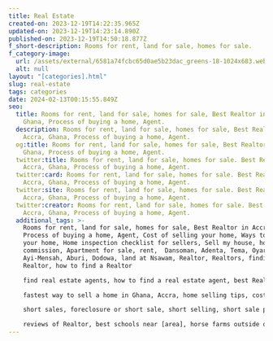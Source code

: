 ```yaml
---
title: Real Estate
created-on: 2023-12-19T14:22:35.965Z
updated-on: 2023-12-19T14:23:14.890Z
published-on: 2023-12-19T14:50:18.877Z
f_short-description: Rooms for rent, land for sale, homes for sale.
f_category-image:
  url: /assets/external/6581a74fcbc65d0ae5b23dac_greens-18-1024x683.webp
  alt: null
layout: "[categories].html"
slug: real-estate
tags: categories
date: 2024-02-13T00:15:55.849Z
seo:
  title: Rooms for rent, land for sale, homes for sale, Best Realtor in Accra,
    Ghana, Process of buying a home, Agent.
  description: Rooms for rent, land for sale, homes for sale, Best Realtor in
    Accra, Ghana, Process of buying a home, Agent.
  og:title: Rooms for rent, land for sale, homes for sale, Best Realtor in Accra,
    Ghana, Process of buying a home, Agent.
  twitter:title: Rooms for rent, land for sale, homes for sale. Best Realtor in
    Accra, Ghana, Process of buying a home, Agent.
  twitter:card: Rooms for rent, land for sale, homes for sale. Best Realtor in
    Accra, Ghana, Process of buying a home, Agent.
  twitter:site: Rooms for rent, land for sale, homes for sale. Best Realtor in
    Accra, Ghana, Process of buying a home, Agent.
  twitter:creator: Rooms for rent, land for sale, homes for sale. Best Realtor in
    Accra, Ghana, Process of buying a home, Agent.
  additional_tags: >-
    Rooms for rent, land for sale, homes for sale, Best Realtor in Accra, Ghana,
    Process of buying a home, Agent, Cost of selling your home, Ways to sell
    your home, Home inspection checklist for sellers, Sell my house, house Agent
    commission, Apartment for sale, rent,  Dansoman, Adenta, Tema, Oyarifa,
    Ayi-Mensah, Aburi, Dodowa, land at Nsawam, Realtor, Realtors, finding a
    Realtor, how to find a Realtor

    find real estate agents, how to find a real estate agent, best Realtor near , top realtor for buying a new home, top real estate agents in Accra, Ghana, selling a home, sell a home fast

    fastest way to sell a home in Ghana, Accra, home selling tips, cost of selling your home, marketing your home, ways to sell your home, house staging tips, how to stage your home, foreclosure, foreclosures, 

    short sales, foreclosure or short sale, short selling, short sale process, cons of a short sale, short selling your home, for sale by owner, fsbo, why to use a Realtor, property for sale by owner, for sale by owner listings, listing property for sale by owner, selling your home by owner, selling real estate without a Realtor, tips for selling your home, short selling your home, top tips to get the best offer, best improvements for home valuation, process for selling a home, tips to sell your  home, tips to sell in under a month, do open houses sell houses, best Realtor in [neighborhood], top rated Realtor inAccra, Ghana, house for sale on [area], buy real estate, buy home, process of buying a home, best real estate listings, find real estate, foreclosures for sale, buy a home, houses for sale, house 4 sale, real estate agent listings, condos for sale, townhomes for sale, town houses for sale, mls listings, real estate listing mls, mls real estate listings, multiple listing services, first time home buyer guide, best homes for first time home buyer, first time home buyer programs, home buyer help, list of real estate agents

    reviews of Realtor, best schools near [area], horse farms outside of Accra, best homes for [big business] employees, relocation Realtor in [Accra, Aburi, Tema].
---
```

